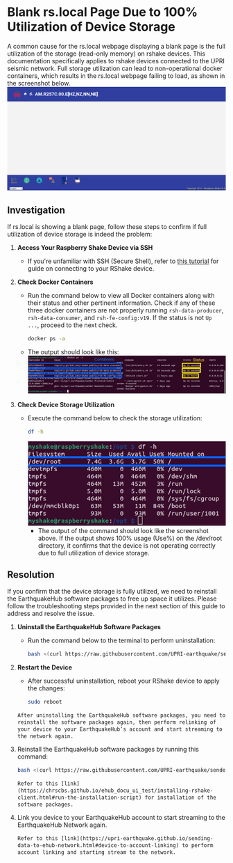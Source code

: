 Blank rs.local Page Due to 100% Utilization of Device Storage
=======================================


A common cause for the rs.local webpage displaying a blank page is the full utilization of the storage (read-only memory) on rshake devices. This documentation specifically applies to rshake devices connected to the UPRI seismic network. Full storage utilization can lead to non-operational docker containers, which results in the rs.local webpage failing to load, as shown in the screenshot below.
![image](../_build/html/assets/issues/blank-rs.local-page/blank-rs.local-page.png)


## Investigation
If rs.local is showing a blank page, follow these steps to confirm if full utilization of device storage is indeed the problem:

1. **Access Your Raspberry Shake Device via SSH**
    - If you're unfamiliar with SSH (Secure Shell), refer to <a href="https://upri-earthquake.github.io/connect-to-rshake" target="_blank">this tutorial</a> for guide on connecting to your RShake device. 

2. **Check Docker Containers**
    - Run the command below to view all Docker containers along with their status and other pertinent information. Check if any of these three docker containers are not properly running `rsh-data-producer`, `rsh-data-consumer`, and `rsh-fe-config:v19`. If the status is not `Up ...`, proceed to the next check.
        ```bash
        docker ps -a
        ```
    - The output should look like this:
    ![image](../_build/html/assets/issues/blank-rs.local-page/docker-ps-output.png)

3. **Check Device Storage Utilization**
    - Execute the command below to check the storage utilization:
        ```bash
        df -h
        ```
        ![image](../_build/html/assets/issues/blank-rs.local-page/df-h-output.png)
        - The output of the command should look like the screenshot above. If the output shows 100% usage (Use%) on the /dev/root directory, it confirms that the device is not operating correctly due to full utilization of device storage.


## Resolution
If you confirm that the device storage is fully utilized, we need to reinstall the EarthquakeHub software packages to free up space it utilizes. Please follow the troubleshooting steps provided in the next section of this guide to address and resolve the issue.

1. **Uninstall the EarthquakeHub Software Packages**
    - Run the command below to the terminal to perform uninstallation:
        ```bash
        bash <(curl https://raw.githubusercontent.com/UPRI-earthquake/sender-backend/main/uninstall.sh)
        ```

2. **Restart the Device**
    - After successful uninstallation, reboot your RShake device to apply the changes:
        ```bash
        sudo reboot
        ```

    ```{note}
    After uninstalling the EarthquakeHub software packages, you need to reinstall the software packages again, then perform relinking of your device to your EarthquakeHub’s account and start streaming to the network again.
    ```

3. Reinstall the EarthquakeHub software packages by running this command:
    ```bash
    bash <(curl https://raw.githubusercontent.com/UPRI-earthquake/sender-backend/main/install.sh)
    ```
    ```{note}
    Refer to this [link](https://chrscbs.github.io/ehub_docu_ui_test/installing-rshake-client.html#run-the-installation-script) for installation of the software packages.
    ```

4. Link you device to your EarthquakeHub account to start streaming to the EarthquakeHub Network again.
    ```{note}
    Refer to this [link](https://upri-earthquake.github.io/sending-data-to-ehub-network.html#device-to-account-linking) to perform account linking and starting stream to the network.
    ```
